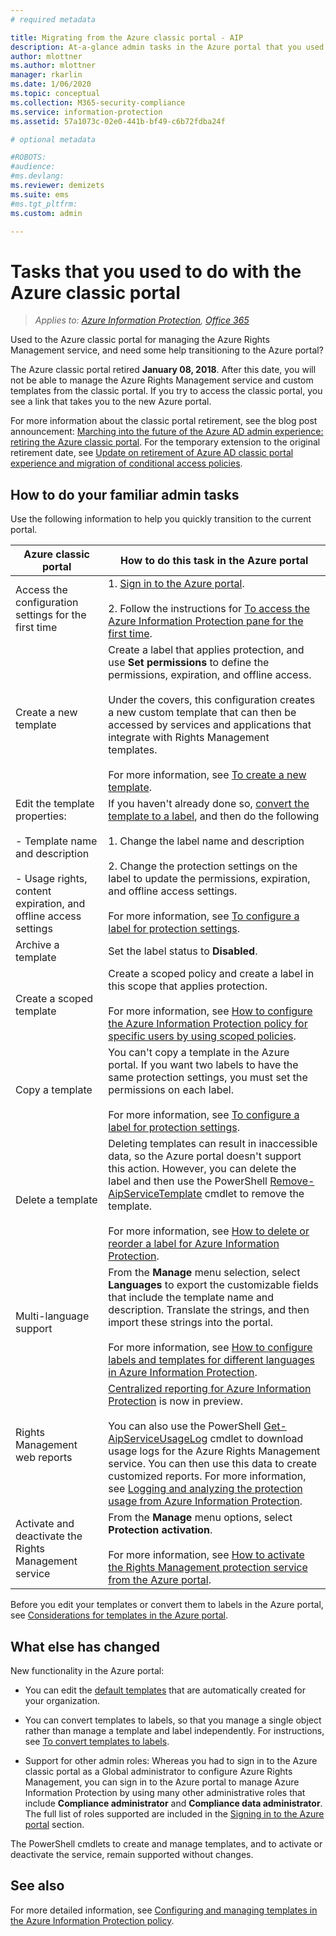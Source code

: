 ```yaml
---
# required metadata

title: Migrating from the Azure classic portal - AIP
description: At-a-glance admin tasks in the Azure portal that you used to do in the Azure classic portal
author: mlottner
ms.author: mlottner
manager: rkarlin
ms.date: 1/06/2020
ms.topic: conceptual
ms.collection: M365-security-compliance
ms.service: information-protection
ms.assetid: 57a1073c-02e0-441b-bf49-c6b72fdba24f

# optional metadata

#ROBOTS:
#audience:
#ms.devlang:
ms.reviewer: demizets
ms.suite: ems
#ms.tgt_pltfrm:
ms.custom: admin

---
```



# Tasks that you used to do with the Azure classic portal

>*Applies to: [Azure Information Protection](https://azure.microsoft.com/pricing/details/information-protection), [Office 365](https://download.microsoft.com/download/E/C/F/ECF42E71-4EC0-48FF-AA00-577AC14D5B5C/Azure_Information_Protection_licensing_datasheet_EN-US.pdf)*


Used to the Azure classic portal for managing the Azure Rights Management service, and need some help transitioning to the Azure portal?

The Azure classic portal retired **January 08, 2018**. After this date, you will not be able to manage the Azure Rights Management service and custom templates from the classic portal. If you try to access the classic portal, you see a link that takes you to the new Azure portal.

For more information about the classic portal retirement, see the blog post announcement: [Marching into the future of the Azure AD admin experience: retiring the Azure classic portal](https://cloudblogs.microsoft.com/enterprisemobility/2017/09/18/marching-into-the-future-of-the-azure-ad-admin-experience-retiring-the-azure-classic-portal/). For the temporary extension to the original retirement date, see [Update on retirement of Azure AD classic portal experience and migration of conditional access policies](https://cloudblogs.microsoft.com/enterprisemobility/2017/11/29/update-on-retirement-of-azure-ad-classic-portal-experience-and-migration-of-conditional-access-policies/).

## How to do your familiar admin tasks

Use the following information to help you quickly transition to the current portal.

|Azure classic portal|How to do this task in the Azure portal
|-----------|--------------------|
|Access the configuration settings for the first time|1. [Sign in to the Azure portal](configure-policy.md#signing-in-to-the-azure-portal).<br /><br />2. Follow the instructions for [To access the Azure Information Protection pane for the first time](configure-policy.md#to-access-the-azure-information-protection-pane-for-the-first-time).
|Create a new template|Create a label that applies protection, and use **Set permissions** to define the permissions, expiration, and offline access. <br /><br />Under the covers, this configuration creates a new custom template that can then be accessed by services and applications that integrate with Rights Management templates.<br /><br />For more information, see [To create a new template](configure-policy-templates.md#to-create-a-new-template).
|Edit the template properties: <br /><br />- Template name and description<br /><br />- Usage rights, content expiration, and offline access settings|If you haven't already done so, [convert the template to a label](configure-policy-templates.md#to-convert-templates-to-labels), and then do the following<br /><br />1. Change the label name and description<br /><br />2. Change the protection settings on the label to update the permissions, expiration, and offline access settings.<br /><br />For more information, see [To configure a label for protection settings](configure-policy-protection.md#to-configure-a-label-for-protection-settings).
|Archive a template|Set the label status to **Disabled**.
|Create a scoped template|Create a scoped policy and create a label in this scope that applies protection. <br /><br />For more information, see [How to configure the Azure Information Protection policy for specific users by using scoped policies](configure-policy-scope.md).
|Copy a template|You can't copy a template in the Azure portal. If you want two labels to have the same protection settings, you must set the permissions on each label. <br /><br />For more information, see [To configure a label for protection settings](configure-policy-protection.md#to-configure-a-label-for-protection-settings).
|Delete a template|Deleting templates can result in inaccessible data, so the Azure portal doesn't support this action. However, you can delete the label and then use the PowerShell [Remove-AipServiceTemplate](/powershell/module/aipservice/remove-aipservicetemplate) cmdlet to remove the template. <br /><br />For more information, see [How to delete or reorder a label for Azure Information Protection](configure-policy-delete-reorder.md).
|Multi-language support|From the **Manage** menu selection, select **Languages** to export the customizable fields that include the template name and description. Translate the strings, and then import these strings into the portal. <br /><br />For more information, see [How to configure labels and templates for different languages in Azure Information Protection](configure-policy-languages.md).
|Rights Management web reports|[Centralized reporting for Azure Information Protection](reports-aip.md) is now in preview.<br /><br />You can also use the PowerShell [Get-AipServiceUsageLog](/powershell/module/aipservice/get-aipserviceuserlog) cmdlet to download usage logs for the Azure Rights Management service. You can then use this data to create customized reports. For more information, see [Logging and analyzing the protection usage from Azure Information Protection](log-analyze-usage.md).
|Activate and deactivate the Rights Management service|From the **Manage** menu options, select **Protection activation**.<br /><br />For more information, see [How to activate the Rights Management protection service from the Azure portal](activate-azure.md).

Before you edit your templates or convert them to labels in the Azure portal, see [Considerations for templates in the Azure portal](configure-policy-templates.md#considerations-for-templates-in-the-azure-portal).


## What else has changed

New functionality in the Azure portal:

- You can edit the [default templates](configure-policy-templates.md#default-templates) that are automatically created for your organization.

- You can convert templates to labels, so that you manage a single object rather than manage a template and label independently. For instructions, see [To convert templates to labels](configure-policy-templates.md#to-convert-templates-to-labels).

- Support for other admin roles: Whereas you had to sign in to the Azure classic portal as a Global administrator to configure Azure Rights Management, you can sign in to the Azure portal to manage Azure Information Protection by using many other administrative roles that include **Compliance administrator** and **Compliance data administrator**. The full list of roles supported are included in the [Signing in to the Azure portal](configure-policy.md#signing-in-to-the-azure-portal) section.

The PowerShell cmdlets to create and manage templates, and to activate or deactivate the service, remain supported without changes.

## See also
For more detailed information, see [Configuring and managing templates in the Azure Information Protection policy](configure-policy-templates.md).


